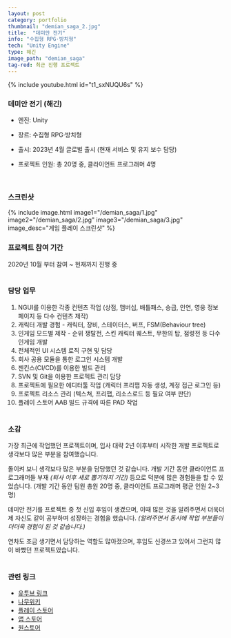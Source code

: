 ```yaml
---
layout: post
category: portfolio
thumbnail: "demian_saga_2.jpg"
title:  "데미안 전기"
info: "수집형 RPG·방치형"
tech: "Unity Engine"
type: 해긴
image_path: "demian_saga"
tag-red: 최근 진행 프로젝트
---
```


<!--{% include video.html id="demian_saga_1" %}-->
{% include youtube.html id="t1_sxNUQU6s" %}

### 데미안 전기 (해긴)
* 엔진: Unity

* 장르: 수집형 RPG·방치형

* 출시: 2023년 4월 글로벌 출시 (현재 서비스 및 유지 보수 담당)

* 프로젝트 인원: 총 20명 중, 클라이언트 프로그래머 4명

<br>

### 스크린샷
{% include image.html
  image1="/demian_saga/1.jpg"
  image2="/demian_saga/2.jpg"
  image3="/demian_saga/3.jpg"
  image_desc="게임 플레이 스크린샷"
%}

### 프로젝트 참여 기간
2020년 10월 부터 참여 ~ 현재까지 진행 중
<br><br>

### 담당 업무
1. NGUI를 이용한 각종 컨텐츠 작업 (상점, 맴버십, 배틀패스, 승급, 인연, 영웅 정보 페이지 등 다수 컨텐츠 제작)
2. 캐릭터 개발 경험 - 캐릭터, 장비, 스테이터스, 버프, FSM(Behaviour tree)
3. 인게임 모드별 제작 - 순위 쟁탈전, 스킨 캐릭터 퀘스트, 무한의 탑, 점령전 등 다수 인게임 개발
4. 전체적인 UI 시스템 로직 구현 및 담당
5. 회사 공용 모듈을 통한 로그인 시스템 개발
6. 젠킨스(CI/CD)를 이용한 빌드 관리
7. SVN 및 Git을 이용한 프로젝트 관리 담당
8. 프로젝트에 필요한 에디터툴 작업 (캐릭터 프리팹 자동 생성, 계정 접근 로그인 등)
9. 프로젝트 리소스 관리 (텍스쳐, 프리팹, 리소스로드 등 필요 여부 판단)
10. 플레이 스토어 AAB 빌드 규격에 따른 PAD 작업
<br><br>

### 소감
가장 최근에 작업했던 프로젝트이며, 입사 대략 2년 이후부터 시작한 개발 프로젝트로 생각보다 많은 부분을 참여했습니다. 

돌이켜 보니 생각보다 많은 부분을 담당했던 것 같습니다. 개발 기간 동안 클라이언트 프로그래머들 부재 _(퇴사 이후 새로 뽑기까지 기간)_ 등으로 덕분에 많은 경험들을 할 수 있었습니다. (개발 기간 동안 팀원 총원 20명 중, 클라이언트 프로그래머 평균 인원 2~3명)

데미안 전기를 프로젝트 중 첫 신입 후임이 생겼으며, 이때 많은 것을 알려주면서 더욱더 제 자신도 같이 공부하며 성장하는 경험을 했습니다. _(알려주면서 동시에 작업 부분들이 더더욱 경험이 된 것 같습니다.)_

연차도 조금 생기면서 담당하는 역할도 많아졌으며, 후임도 신경쓰고 있어서 그런지 많이 바빴던 프로젝트였습니다.
<br><br>

### 관련 링크
* [유투브 링크](https://www.youtube.com/results?search_query=%EB%8D%B0%EB%AF%B8%EC%95%88%EC%A0%84%EA%B8%B0)
* [나무위키](https://namu.wiki/w/%EB%8D%B0%EB%AF%B8%EC%95%88%20%EC%A0%84%EA%B8%B0)
* [플레이 스토어](https://play.google.com/store/apps/details?id=com.haegin.pirates&hl=ko&gl=US)
* [앱 스토어](https://apps.apple.com/kr/app/%EB%8D%B0%EB%AF%B8%EC%95%88-%EC%A0%84%EA%B8%B0/id1618201654)
* [원스토어](https://m.onestore.co.kr/mobilepoc/apps/appsDetail.omp?prodId=0000767936)
